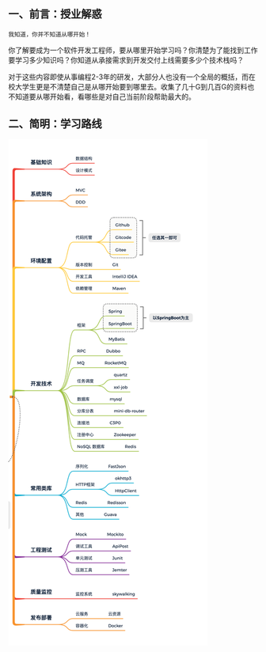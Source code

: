 ## 一、前言：授业解惑

```
我知道，你并不知道从哪开始！
```

你了解要成为一个软件开发工程师，要从哪里开始学习吗？你清楚为了能找到工作要学习多少知识吗？你知道从承接需求到开发交付上线需要多少个技术栈吗？

对于这些内容即使从事编程2-3年的研发，大部分人也没有一个全局的概括，而在校大学生更是不清楚自己是从哪开始要到哪里去。收集了几十G到几百G的资料也不知道要从哪开始看，看哪些是对自己当前阶段帮助最大的。

## 二、简明：学习路线

![img](./_media/a-concise-learning-route.png)
